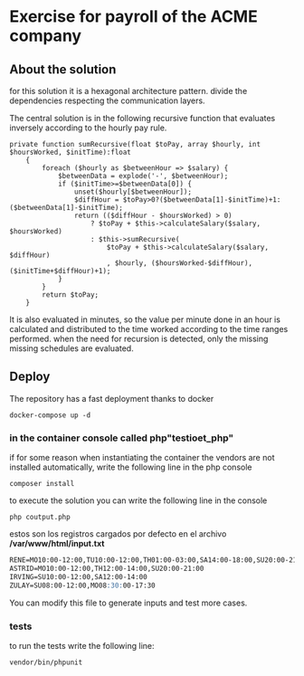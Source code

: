 # Exercise for payroll of the ACME company

## About the solution

for this solution it is a hexagonal architecture pattern. divide the dependencies respecting the communication layers.

The central solution is in the following recursive function that evaluates inversely according to the hourly pay rule.
```injectablephp
private function sumRecursive(float $toPay, array $hourly, int $hoursWorked, $initTime):float
    {
        foreach ($hourly as $betweenHour => $salary) {
            $betweenData = explode('-', $betweenHour);
            if ($initTime>=$betweenData[0]) {
                unset($hourly[$betweenHour]);
                $diffHour = $toPay>0?($betweenData[1]-$initTime)+1:($betweenData[1]-$initTime);
                return (($diffHour - $hoursWorked) > 0)
                    ? $toPay + $this->calculateSalary($salary, $hoursWorked)
                    : $this->sumRecursive(
                        $toPay + $this->calculateSalary($salary, $diffHour)
                        , $hourly, ($hoursWorked-$diffHour), ($initTime+$diffHour)+1);
            }
        }
        return $toPay;
    }
```
It is also evaluated in minutes, so the value per minute done in an hour is calculated and distributed to the time worked according to the time ranges performed.
when the need for recursion is detected, only the missing missing schedules are evaluated.

## Deploy


The repository has a fast deployment thanks to docker

```shell
docker-compose up -d
```

### in the container console called php"testioet_php"
if for some reason when instantiating the container the vendors are not installed automatically, write the following line in the php console

```shell
composer install
```

to execute the solution you can write the following line in the console
```shell
php coutput.php
```
estos son los registros cargados por defecto en el archivo **/var/www/html/input.txt**
```markdown
RENE=MO10:00-12:00,TU10:00-12:00,TH01:00-03:00,SA14:00-18:00,SU20:00-21:00
ASTRID=MO10:00-12:00,TH12:00-14:00,SU20:00-21:00
IRVING=SU10:00-12:00,SA12:00-14:00
ZULAY=SU08:00-12:00,MO08:30:00-17:30
```
You can modify this file to generate inputs and test more cases.
### tests
to run the tests write the following line:
```shell
vendor/bin/phpunit
```